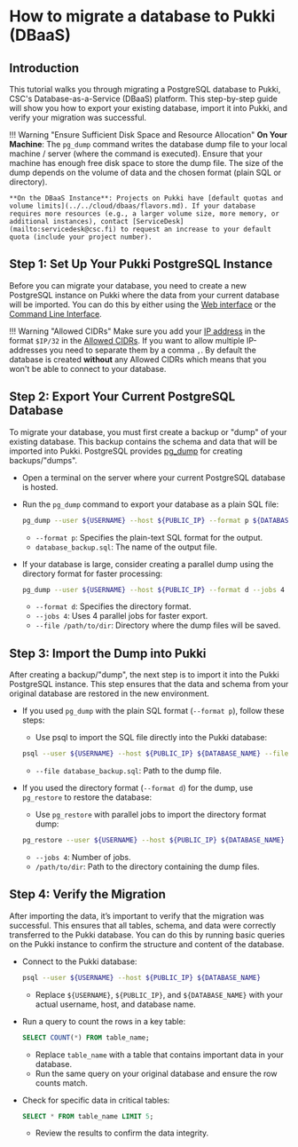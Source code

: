 # How to migrate a database to Pukki (DBaaS)

## Introduction

This tutorial walks you through migrating a PostgreSQL database to Pukki, CSC's Database-as-a-Service (DBaaS) platform. This step-by-step guide will show you how to export your existing database, import it into Pukki, and verify your migration was successful.

!!! Warning "Ensure Sufficient Disk Space and Resource Allocation" 
    **On Your Machine**: The `pg_dump` command writes the database dump file to your local machine / server (where the command is executed). Ensure that your machine has enough free disk space to store the dump file. The size of the dump depends on the volume of data and the chosen format (plain SQL or directory).
    
    **On the DBaaS Instance**: Projects on Pukki have [default quotas and volume limits](../../cloud/dbaas/flavors.md). If your database requires more resources (e.g., a larger volume size, more memory, or additional instances), contact [ServiceDesk](mailto:servicedesk@csc.fi) to request an increase to your default quota (include your project number).

## Step 1: Set Up Your Pukki PostgreSQL Instance

Before you can migrate your database, you need to create a new PostgreSQL instance on Pukki where the data from your current database will be imported. 
You can do this by either using the [Web interface](../../cloud/dbaas/web-interface.md) or the [Command Line Interface](../../cloud/dbaas/cli.md).

!!! Warning "Allowed CIDRs"
    Make sure you add your [IP address](https://www.whatismyip.com/) in the format `$IP/32` in the [Allowed CIDRs](../../cloud/dbaas/firewalls.md#single-ip-or-subnet). If you want to allow multiple IP-addresses you need to separate them by a comma `,`. By default the database is created **without** any Allowed CIDRs which means that you won't be able to connect to your database.

## Step 2: Export Your Current PostgreSQL Database

To migrate your database, you must first create a backup or "dump" of your existing database. This backup contains the schema and data that will be imported into Pukki. PostgreSQL provides [pg_dump](https://www.postgresql.org/docs/current/app-pgdump.html) for creating backups/"dumps".

- Open a terminal on the server where your current PostgreSQL database is hosted.

- Run the `pg_dump` command to export your database as a plain SQL file:
    ```bash
    pg_dump --user ${USERNAME} --host ${PUBLIC_IP} --format p ${DATABASE_NAME} > database_backup.sql
    ```
    - `--format p`: Specifies the plain-text SQL format for the output.
    - `database_backup.sql`: The name of the output file.

- If your database is large, consider creating a parallel dump using the directory format for faster processing:
    ```bash
    pg_dump --user ${USERNAME} --host ${PUBLIC_IP} --format d --jobs 4 --file /path/to/dir ${DATABASE_NAME}
    ```
    - `--format d`: Specifies the directory format.
    - `--jobs 4`: Uses 4 parallel jobs for faster export.
    - `--file /path/to/dir`: Directory where the dump files will be saved.


## Step 3: Import the Dump into Pukki

After creating a backup/"dump", the next step is to import it into the Pukki PostgreSQL instance. This step ensures that the data and schema from your original database are restored in the new environment.

- If you used `pg_dump` with the plain SQL format (`--format p`), follow these steps:
    - Use psql to import the SQL file directly into the Pukki database:
    ```bash
    psql --user ${USERNAME} --host ${PUBLIC_IP} ${DATABASE_NAME} --file database_backup.sql
    ```
    - `--file database_backup.sql`: Path to the dump file.

- If you used the directory format (`--format d`) for the dump, use `pg_restore` to restore the database:
    - Use `pg_restore` with parallel jobs to import the directory format dump:
    ```bash
    pg_restore --user ${USERNAME} --host ${PUBLIC_IP} ${DATABASE_NAME} --jobs 4 /path/to/dir
    ```
    - `--jobs 4`: Number of jobs.
    - `/path/to/dir`: Path to the directory containing the dump files.

## Step 4: Verify the Migration

After importing the data, it’s important to verify that the migration was successful. This ensures that all tables, schema, and data were correctly transferred to the Pukki database. You can do this by running basic queries on the Pukki instance to confirm the structure and content of the database.

- Connect to the Pukki database:
    ```bash
    psql --user ${USERNAME} --host ${PUBLIC_IP} ${DATABASE_NAME}
    ```
    - Replace `${USERNAME}`, `${PUBLIC_IP}`, and `${DATABASE_NAME}` with your actual username, host, and database name.

- Run a query to count the rows in a key table:
    ```sql
    SELECT COUNT(*) FROM table_name;
    ```
    - Replace `table_name` with a table that contains important data in your database.
    - Run the same query on your original database and ensure the row counts match.

- Check for specific data in critical tables:
    ```sql
    SELECT * FROM table_name LIMIT 5;
    ```
    - Review the results to confirm the data integrity.